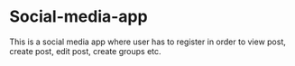 # Social-media-app
This is a social media app where user has to register in order to view post, create post, edit post, create groups etc.
